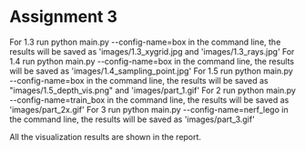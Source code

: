 Assignment 3
===================================

For 1.3 run python main.py --config-name=box in the command line, the results will be saved as 'images/1.3_xygrid.jpg and 'images/1.3_rays.jpg'
For 1.4 run python main.py --config-name=box in the command line, the results will be saved as 'images/1.4_sampling_point.jpg'
For 1.5 run python main.py --config-name=box in the command line, the results will be saved as "images/1.5_depth_vis.png" and 'images/part_1.gif'
For 2 run python main.py --config-name=train_box in the command line, the results will be saved as 'images/part_2x.gif'
For 3 run python main.py --config-name=nerf_lego in the command line, the results will be saved as 'images/part_3.gif'

All the visualization results are shown in the report.